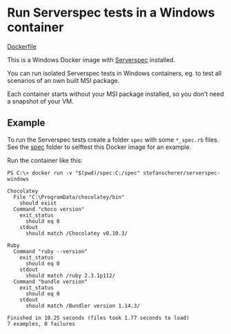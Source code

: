 # Run Serverspec tests in a Windows container

[Dockerfile](https://github.com/StefanScherer/dockerfiles-windows/blob/master/serverspec/Dockerfile)

This is a Windows Docker image with [Serverspec](http://serverspec.org) installed.

You can run isolated Serverspec tests in Windows containers, eg. to test all
scenarios of an own built MSI package.

Each container starts without your MSI package installed, so you don't need
a snapshot of your VM.

## Example

To run the Serverspec tests create a folder `spec` with some `*_spec.rb` files.
See the [spec](https://github.com/StefanScherer/dockerfiles-windows/tree/master/serverspec/spec) folder to selftest this Docker image for an example.

Run the container like this:

```
PS C:\> docker run -v "$(pwd)/spec:C:/spec" stefanscherer/serverspec-windows

Chocolatey
  File "C:\ProgramData/chocolatey/bin"
    should exist
  Command "choco version"
    exit_status
      should eq 0
    stdout
      should match /Chocolatey v0.10.3/

Ruby
  Command "ruby --version"
    exit_status
      should eq 0
    stdout
      should match /ruby 2.3.1p112/
  Command "bundle version"
    exit_status
      should eq 0
    stdout
      should match /Bundler version 1.14.3/

Finished in 10.25 seconds (files took 1.77 seconds to load)
7 examples, 0 failures
```

